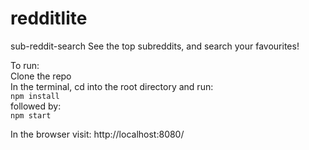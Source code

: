 # redditlite
sub-reddit-search
See the top subreddits, and search your favourites!

To run:  
Clone the repo  
In the terminal, cd into the root directory and run:  
`npm install`  
followed by:  
`npm start`  
  
In the browser visit: http://localhost:8080/
